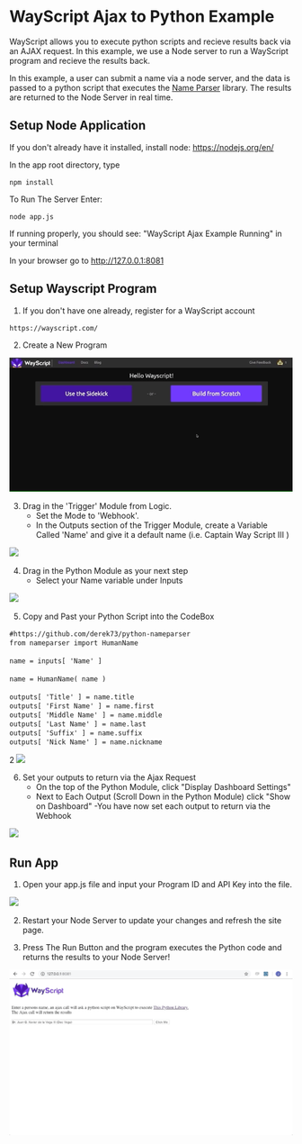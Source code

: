 # WayScript Ajax to Python Example

WayScript allows you to execute python scripts and recieve results back via an AJAX request. In this example, we use a Node server to run a WayScript program and recieve the results back. 

In this example, a user can submit a name via a node server, and the data is passed to a python script that executes the 
<a href="https://github.com/derek73/python-nameparser">Name Parser</a> library. The results are returned to the Node Server in real time. 

## Setup Node Application

If you don't already have it installed, install node: https://nodejs.org/en/

In the app root directory, type
```
npm install 
```

To Run The Server Enter:
```
node app.js
```
If running properly, you should see: "WayScript Ajax Example Running" in your terminal

In your browser go to http://127.0.0.1:8081

## Setup Wayscript Program

1) If you don't have one already, register for a WayScript account
```
https://wayscript.com/
```
2) Create a New Program


![](readme_gifs/create_prog.gif)

3) Drag in the 'Trigger' Module from Logic.
      - Set the Mode to 'Webhook'.
      - In the Outputs section of the Trigger Module, create a Variable Called 'Name' and give it a default name (i.e. Captain Way Script III )
      
      
![](readme_gifs/create_trigger.gif)

4) Drag in the Python Module as your next step
      - Select your Name variable under Inputs

![](readme_gifs/python1.gif)

5) Copy and Past your Python Script into the CodeBox
```
#https://github.com/derek73/python-nameparser
from nameparser import HumanName

name = inputs[ 'Name' ]

name = HumanName( name )

outputs[ 'Title' ] = name.title
outputs[ 'First Name' ] = name.first
outputs[ 'Middle Name' ] = name.middle
outputs[ 'Last Name' ] = name.last
outputs[ 'Suffix' ] = name.suffix
outputs[ 'Nick Name' ] = name.nickname
```
2
![](readme_gifs/python2.gif)

6) Set your outputs to return via the Ajax Request
      - On the top of the Python Module, click "Display Dashboard Settings"
      - Next to Each Output (Scroll Down in the Python Module) click "Show on Dashboard"
      -You have now set each output to return via the Webhook

![](readme_gifs/check_outputs.gif)

## Run App

1) Open your app.js file and input your Program ID and API Key into the file.

![](readme_gifs/input.gif)

2) Restart your Node Server to update your changes and refresh the site page.

3) Press The Run Button and the program executes the Python code and returns the results to your Node Server!

![](readme_gifs/run_ajax.gif)
